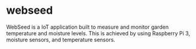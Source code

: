 # webseed
WebSeed is a IoT application built to measure and monitor garden temperature and moisture levels. This is achieved by using Raspberry Pi 3, moisture sensors, and temperature sensors.
